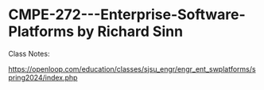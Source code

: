 # CMPE-272---Enterprise-Software-Platforms by Richard Sinn


Class Notes:

https://openloop.com/education/classes/sjsu_engr/engr_ent_swplatforms/spring2024/index.php
